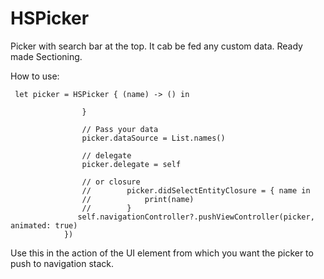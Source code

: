 # HSPicker
Picker with search bar at the top. It cab be fed any custom data. Ready made Sectioning.

How to use:
     
     let picker = HSPicker { (name) -> () in
                       
                    }
                    
                    // Pass your data
                    picker.dataSource = List.names()
                    
                    // delegate
                    picker.delegate = self
                    
                    // or closure
                    //        picker.didSelectEntityClosure = { name in
                    //            print(name)
                    //        }
                   self.navigationController?.pushViewController(picker, animated: true)
                })

Use this in the action of the UI element from which you want the picker to push to navigation stack.

